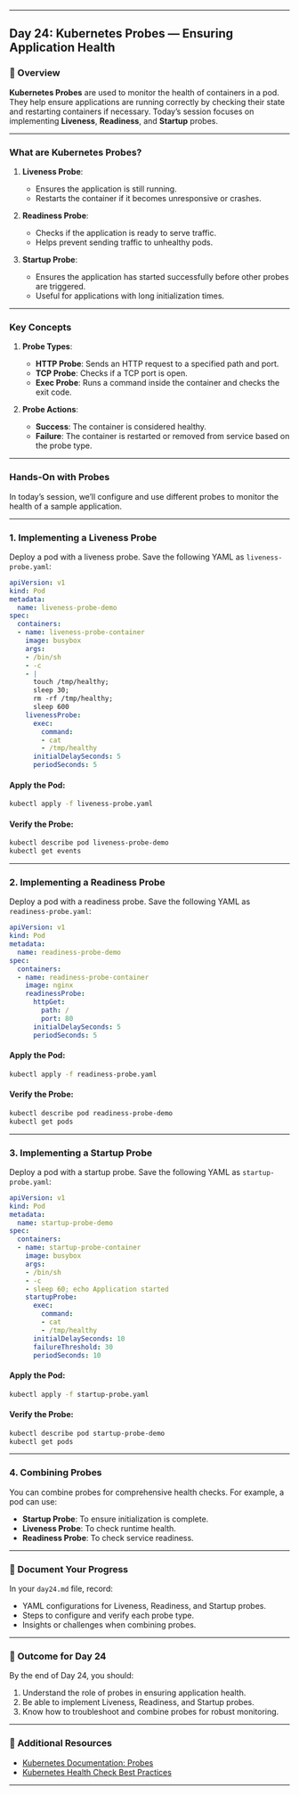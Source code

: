 ﻿---

## Day 24: Kubernetes Probes — Ensuring Application Health

### 📘 Overview

**Kubernetes Probes** are used to monitor the health of containers in a pod. They help ensure applications are running correctly by checking their state and restarting containers if necessary. Today’s session focuses on implementing **Liveness**, **Readiness**, and **Startup** probes.

---


### What are Kubernetes Probes?

1. **Liveness Probe**:
   - Ensures the application is still running.
   - Restarts the container if it becomes unresponsive or crashes.

2. **Readiness Probe**:
   - Checks if the application is ready to serve traffic.
   - Helps prevent sending traffic to unhealthy pods.

3. **Startup Probe**:
   - Ensures the application has started successfully before other probes are triggered.
   - Useful for applications with long initialization times.

---

### Key Concepts

1. **Probe Types**:
   - **HTTP Probe**: Sends an HTTP request to a specified path and port.
   - **TCP Probe**: Checks if a TCP port is open.
   - **Exec Probe**: Runs a command inside the container and checks the exit code.

2. **Probe Actions**:
   - **Success**: The container is considered healthy.
   - **Failure**: The container is restarted or removed from service based on the probe type.

---


### Hands-On with Probes

In today’s session, we’ll configure and use different probes to monitor the health of a sample application.

---

### 1. Implementing a Liveness Probe

Deploy a pod with a liveness probe. Save the following YAML as `liveness-probe.yaml`:

```yaml
apiVersion: v1
kind: Pod
metadata:
  name: liveness-probe-demo
spec:
  containers:
  - name: liveness-probe-container
    image: busybox
    args:
    - /bin/sh
    - -c
    - |
      touch /tmp/healthy;
      sleep 30;
      rm -rf /tmp/healthy;
      sleep 600
    livenessProbe:
      exec:
        command:
        - cat
        - /tmp/healthy
      initialDelaySeconds: 5
      periodSeconds: 5
```

#### Apply the Pod:
```bash
kubectl apply -f liveness-probe.yaml
```

#### Verify the Probe:
```bash
kubectl describe pod liveness-probe-demo
kubectl get events
```

---

### 2. Implementing a Readiness Probe

Deploy a pod with a readiness probe. Save the following YAML as `readiness-probe.yaml`:

```yaml
apiVersion: v1
kind: Pod
metadata:
  name: readiness-probe-demo
spec:
  containers:
  - name: readiness-probe-container
    image: nginx
    readinessProbe:
      httpGet:
        path: /
        port: 80
      initialDelaySeconds: 5
      periodSeconds: 5
```

#### Apply the Pod:
```bash
kubectl apply -f readiness-probe.yaml
```

#### Verify the Probe:
```bash
kubectl describe pod readiness-probe-demo
kubectl get pods
```

---

### 3. Implementing a Startup Probe

Deploy a pod with a startup probe. Save the following YAML as `startup-probe.yaml`:

```yaml
apiVersion: v1
kind: Pod
metadata:
  name: startup-probe-demo
spec:
  containers:
  - name: startup-probe-container
    image: busybox
    args:
    - /bin/sh
    - -c
    - sleep 60; echo Application started
    startupProbe:
      exec:
        command:
        - cat
        - /tmp/healthy
      initialDelaySeconds: 10
      failureThreshold: 30
      periodSeconds: 10
```

#### Apply the Pod:
```bash
kubectl apply -f startup-probe.yaml
```

#### Verify the Probe:
```bash
kubectl describe pod startup-probe-demo
kubectl get pods
```

---

### 4. Combining Probes

You can combine probes for comprehensive health checks. For example, a pod can use:
- **Startup Probe**: To ensure initialization is complete.
- **Liveness Probe**: To check runtime health.
- **Readiness Probe**: To check service readiness.

---

### 📝 Document Your Progress

In your `day24.md` file, record:
- YAML configurations for Liveness, Readiness, and Startup probes.
- Steps to configure and verify each probe type.
- Insights or challenges when combining probes.

---

### 🎯 Outcome for Day 24

By the end of Day 24, you should:
1. Understand the role of probes in ensuring application health.
2. Be able to implement Liveness, Readiness, and Startup probes.
3. Know how to troubleshoot and combine probes for robust monitoring.

---

### 🔗 Additional Resources

- [Kubernetes Documentation: Probes](https://kubernetes.io/docs/tasks/configure-pod-container/configure-liveness-readiness-startup-probes/)
- [Kubernetes Health Check Best Practices](https://kubernetes.io/docs/concepts/containers/container-lifecycle-hooks/)

---